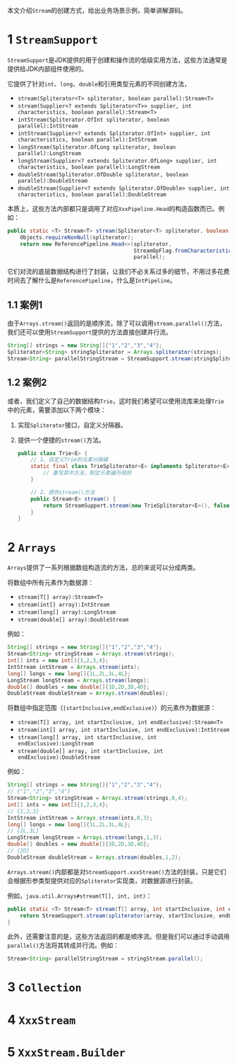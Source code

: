 本文介绍`Stream`的创建方式，给出业务场景示例，简单讲解源码。

# 1 `StreamSupport`

`StreamSupport`是JDK提供的用于创建和操作流的低级实用方法，这些方法通常是提供给JDK内部组件使用的。

它提供了针对`int`、`long`、`double`和引用类型元素的不同创建方法，

- `stream(Spliterator<T> spliterator, boolean parallel):Stream<T>`
- `stream(Supplier<? extends Spliterator<T>> supplier, int characteristics, boolean parallel):Stream<T>`
- `intStream(Spliterator.OfInt spliterator, boolean parallel):IntStream`
- `intStream(Supplier<? extends Spliterator.OfInt> supplier, int characteristics, boolean parallel):IntStream`
- `longStream(Spliterator.OfLong spliterator, boolean parallel):LongStream`
- `longStream(Supplier<? extends Spliterator.OfLong> supplier, int characteristics, boolean parallel):LongStream`
- `doubleStream(Spliterator.OfDouble spliterator, boolean parallel):DoubleStream`
- `doubleStream(Supplier<? extends Spliterator.OfDouble> supplier, int characteristics, boolean parallel):DoubleStream`

本质上，这些方法内部都只是调用了对应`XxxPipeline.Head`的构造函数而已。例如：

```java
public static <T> Stream<T> stream(Spliterator<T> spliterator, boolean parallel) {
    Objects.requireNonNull(spliterator);
    return new ReferencePipeline.Head<>(spliterator,
                                        StreamOpFlag.fromCharacteristics(spliterator),
                                        parallel);
```

它们对流的底层数据结构进行了封装，让我们不必关系过多的细节，不用过多花费时间去了解什么是`ReferencePipeline`，什么是`IntPipeline`。

## 1.1 案例1

由于`Arrays.stream()`返回的是顺序流，除了可以调用`stream.parallel()`方法，我们还可以使用`StreamSupport`提供的方法直接创建并行流。

```java
String[] strings = new String[]{"1","2","3","4"};
Spliterator<String> stringSpliterator = Arrays.spliterator(strings);
Stream<String> parallelStringStream = StreamSupport.stream(stringSpliterator, true);
```

## 1.2 案例2

或者，我们定义了自己的数据结构`Trie`，这时我们希望可以使用流库来处理`Trie`中的元素，需要添加以下两个模块：

1. 实现`Spliterator`接口，自定义分隔器。

2. 提供一个便捷的`stream()`方法。

   ```java
   public class Trie<E> {
       // 1、自定义Trie的元素分隔器
       static final class TrieSpliterator<E> implements Spliterator<E> {
           // 重写其中方法，制定元素遍历规则
       }
   
       // 2、提供stream()方法
       public Stream<E> stream() {
           return StreamSupport.stream(new TrieSpliterator<E>(), false);
       }
   }
   ```

# 2 `Arrays`

`Arrays`提供了一系列根据数组构造流的方法，总的来说可以分成两类。

将数组中所有元素作为数据源：

- `stream(T[] array):Stream<T>`
- `stream(int[] array):IntStream`
- `stream(long[] array):LongStream`
- `stream(double[] array):DoubleStream`

例如：

```java
String[] strings = new String[]{"1","2","3","4"};
Stream<String> stringStream = Arrays.stream(strings);
int[] ints = new int[]{1,2,3,4};
IntStream intStream = Arrays.stream(ints);
long[] longs = new long[]{1L,2L,3L,4L};
LongStream longStream = Arrays.stream(longs);
double[] doubles = new double[]{1D,2D,3D,4D};
DoubleStream doubleStream = Arrays.stream(doubles);
```

将数组中指定范围（`[startInclusive,endExclusive)`）的元素作为数据源：

- `stream(T[] array, int startInclusive, int endExclusive):Stream<T>`
- `stream(int[] array, int startInclusive, int endExclusive):IntStream`
- `stream(long[] array, int startInclusive, int endExclusive):LongStream`
- `stream(double[] array, int startInclusive, int endExclusive):DoubleStream`

例如：

```java
String[] strings = new String[]{"1","2","3","4"};
// {"1","2","3","4"}
Stream<String> stringStream = Arrays.stream(strings,0,4);
int[] ints = new int[]{1,2,3,4};
// {1,2,3}
IntStream intStream = Arrays.stream(ints,0,3);
long[] longs = new long[]{1L,2L,3L,4L};
// {2L,3L}
LongStream longStream = Arrays.stream(longs,1,3);
double[] doubles = new double[]{1D,2D,3D,4D};
// {2D}
DoubleStream doubleStream = Arrays.stream(doubles,1,2);
```

`Arrays.stream()`内部都是对`StreamSupport.xxxStream()`方法的封装，只是它们会根据形参类型提供对应的`Spliterator`实现类，对数据源进行封装。

例如，`java.util.Arrays#stream(T[], int, int)`：

```java
public static <T> Stream<T> stream(T[] array, int startInclusive, int endExclusive) {
    return StreamSupport.stream(spliterator(array, startInclusive, endExclusive), false);
}
```

此外，还需要注意的是，这些方法返回的都是顺序流。但是我们可以通过手动调用`parallel()`方法将其转成并行流。例如：

```java
Stream<String> parallelStringStream = stringStream.parallel();
```

# 3 `Collection`

# 4 `XxxStream`

# 5 `XxxStream.Builder`

